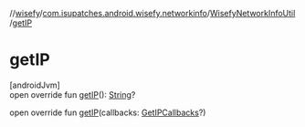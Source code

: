 //[wisefy](../../../index.md)/[com.isupatches.android.wisefy.networkinfo](../index.md)/[WisefyNetworkInfoUtil](index.md)/[getIP](get-i-p.md)

# getIP

[androidJvm]\
open override fun [getIP](get-i-p.md)(): [String](https://kotlinlang.org/api/latest/jvm/stdlib/kotlin/-string/index.html)?

open override fun [getIP](get-i-p.md)(callbacks: [GetIPCallbacks](../../com.isupatches.android.wisefy.callbacks/-get-i-p-callbacks/index.md)?)
